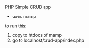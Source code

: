 PHP Simple CRUD app

- used mamp 

to run this:
1. copy to htdocs of mamp
2. go to localhost/crud-app/index.php

